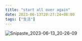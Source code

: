```yaml
---
title: "start all over again"
date: 2023-06-13T20:27:24+08:00
tags: ["生活"]
---
```


![Snipaste_2023-06-13_20-26-09](https://inksnw.asuscomm.com:3001/blog/start_all_over_again_6b077d38ea969375ded82a9cb40af2bf.png)
